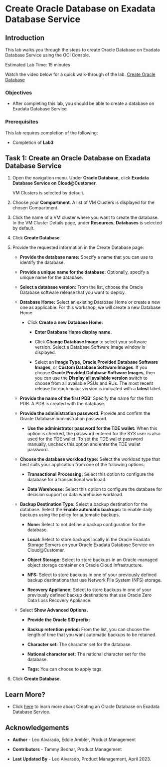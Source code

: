 # Create Oracle Database on Exadata Database Service


## Introduction

This lab walks you through the steps to create Oracle Database on Exadata Database Service using the OCI Console.

Estimated Lab Time: 15 minutes

Watch the video below for a quick walk-through of the lab.
[Create Oracle Database](youtube:JJ4Wx0l0gkc)

### Objectives

-   After completing this lab, you should be able to create a database on Exadata Database Service


### Prerequisites

This lab requires completion of the following:

* Completion of **Lab3**

## Task 1: Create an Oracle Database on Exadata Database Service

1. Open the navigation menu. Under **Oracle Database**, click **Exadata Database Service on Cloud@Customer**.

   VM Clusters is selected by default.

2. Choose your **Compartment**. A list of VM Clusters is displayed for the chosen Compartment.

3. Click the name of a VM cluster where you want to create the database. In the VM Cluster Details page, under **Resources**, **Databases** is selected by default.

4. Click **Create Database**.

5. Provide the requested information in the Create Database page:

    * **Provide the database name:** Specify a name that you can use to identify the database.

    * **Provide a unique name for the database:** Optionally, specify a unique name for the database.

    * **Select a database version:** From the list, choose the Oracle Database software release that you want to deploy.

    * **Database Home:** Select an existing Database Home or create a new one as applicable. For this workshop, we will create a new Database Home

        * Click **Create a new Database Home:**

          * **Enter Database Home display name.**

          * Click **Change Database Image** to select your software version. Select a Database Software Image window is displayed.

          * Select an **Image Type**, **Oracle Provided Database Software Images**, or **Custom Database Software Images**. If you choose **Oracle Provided Database Software Images**, then you can use the **Display all available version** switch to choose from all available PSUs and RUs. The most recent release for each major version is indicated with a **latest** label.

     * **Provide the name of the first PDB:** Specify the name for the first PDB. A PDB is created with the database.

     * **Provide the administration password:** Provide and confirm the Oracle Database administration password.

        * **Use the administrator password for the TDE wallet:** When this option is checked, the password entered for the SYS user is also used for the TDE wallet. To set the TDE wallet password manually, uncheck this option and enter the TDE wallet password.

     * **Choose the database workload type:** Select the workload type that best suits your application from one of the following options:

        * **Transactional Processing:** Select this option to configure the database for a transactional workload.

        * **Data Warehouse:** Select this option to configure the database for decision support or data warehouse workload.

     * **Backup Destination Type:** Select a backup destination for the database. Select the **Enable automatic backups:** to enable daily backups using the policy for automatic backups.

        * **None:** Select to not define a backup configuration for the database.

        * **Local:** Select to store backups locally in the Oracle Exadata Storage Servers on your Oracle Exadata Database Service on Cloud@Customer.

        * **Object Storage:** Select to store backups in an Oracle-managed object storage container on Oracle Cloud Infrastructure.

        * **NFS:** Select to store backups in one of your previously defined backup destinations that use Network File System (NFS) storage.

        * **Recovery Appliance:** Select to store backups in one of your previously defined backup destinations that use Oracle Zero Data Loss Recovery Appliance.

      * Select **Show Advanced Options.**

        * **Provide the Oracle SID prefix:**

        * **Backup retention period:** From the list, you can choose the length of time that you want automatic backups to be retained.

        * **Character set:** The character set for the database.

        * **National character set:** The national character set for the database.

        * **Tags:** You can choose to apply tags.

6. Click **Create Database.**



## Learn More?

* Click [here](https://docs.public.oneportal.content.oci.oraclecloud.com/en-us/iaas/exadata/doc/ecc-create-first-db.html) to learn more about Creating an Oracle Database on Exadata Database Service.

## Acknowledgements

* **Author** - Leo Alvarado, Eddie Ambler, Product Management

* **Contributors** - Tammy Bednar, Product Management

* **Last Updated By** - Leo Alvarado, Product Management, April 2023.
